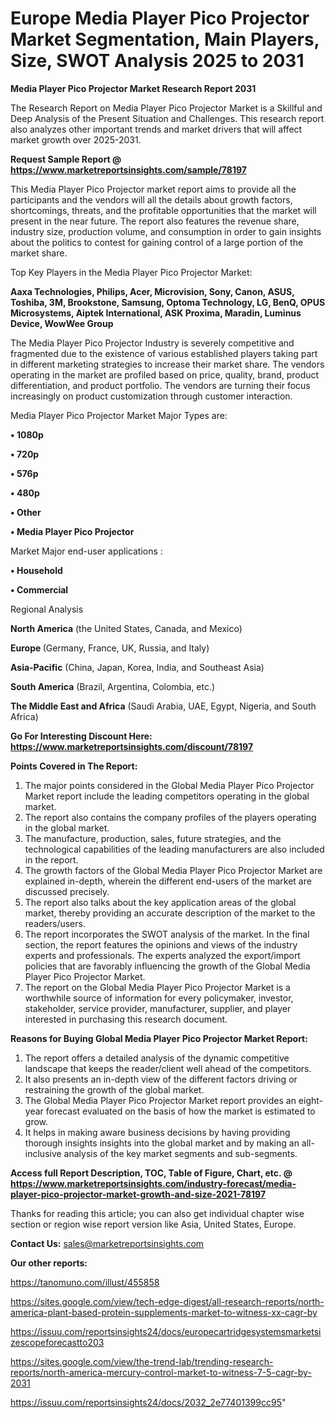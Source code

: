 # Europe Media Player Pico Projector Market Segmentation, Main Players, Size, SWOT Analysis 2025 to 2031

<strong>Media Player Pico Projector Market Research Report 2031</strong>

The Research Report on Media Player Pico Projector Market is a Skillful and Deep Analysis of the Present Situation and Challenges. This research report also analyzes other important trends and market drivers that will affect market growth over 2025-2031.

<strong>Request Sample Report @ <a href=https://www.marketreportsinsights.com/sample/78197>https://www.marketreportsinsights.com/sample/78197</a></strong>

This Media Player Pico Projector market report aims to provide all the participants and the vendors will all the details about growth factors, shortcomings, threats, and the profitable opportunities that the market will present in the near future. The report also features the revenue share, industry size, production volume, and consumption in order to gain insights about the politics to contest for gaining control of a large portion of the market share.

Top Key Players in the Media Player Pico Projector Market:

<strong>Aaxa Technologies, Philips, Acer, Microvision, Sony, Canon, ASUS, Toshiba, 3M, Brookstone, Samsung, Optoma Technology, LG, BenQ, OPUS Microsystems, Aiptek International, ASK Proxima, Maradin, Luminus Device, WowWee Group</strong>

The Media Player Pico Projector Industry is severely competitive and fragmented due to the existence of various established players taking part in different marketing strategies to increase their market share. The vendors operating in the market are profiled based on price, quality, brand, product differentiation, and product portfolio. The vendors are turning their focus increasingly on product customization through customer interaction.

Media Player Pico Projector Market Major Types are:

<strong>• 1080p

• 720p

• 576p

• 480p

• Other

• Media Player Pico Projector</strong>

Market Major end-user applications :

<strong>• Household

• Commercial</strong>

Regional Analysis

</u><strong><b>North America</b></strong> (the United States, Canada, and Mexico)

<strong><b>Europe </b></strong>(Germany, France, UK, Russia, and Italy)

<strong><b>Asia-Pacific</b></strong> (China, Japan, Korea, India, and Southeast Asia)

<strong><b>South America</b></strong> (Brazil, Argentina, Colombia, etc.)

<strong><b>The Middle East and Africa</b></strong> (Saudi Arabia, UAE, Egypt, Nigeria, and South Africa)

<strong>Go For Interesting Discount Here: <a href=https://www.marketreportsinsights.com/discount/78197>https://www.marketreportsinsights.com/discount/78197</a></strong>

<strong>Points Covered in The Report:</strong>
<ol>
  <li>The major points considered in the Global Media Player Pico Projector Market report include the leading competitors operating in the global market.</li>
  <li>The report also contains the company profiles of the players operating in the global market.</li>
  <li>The manufacture, production, sales, future strategies, and the technological capabilities of the leading manufacturers are also included in the report.</li>
  <li>The growth factors of the Global Media Player Pico Projector Market are explained in-depth, wherein the different end-users of the market are discussed precisely.</li>
  <li>The report also talks about the key application areas of the global market, thereby providing an accurate description of the market to the readers/users.</li>
  <li>The report incorporates the SWOT analysis of the market. In the final section, the report features the opinions and views of the industry experts and professionals. The experts analyzed the export/import policies that are favorably influencing the growth of the Global Media Player Pico Projector Market.</li>
  <li>The report on the Global Media Player Pico Projector Market is a worthwhile source of information for every policymaker, investor, stakeholder, service provider, manufacturer, supplier, and player interested in purchasing this research document.</li>
</ol>
<strong>Reasons for Buying Global Media Player Pico Projector Market Report:</strong>

<ol>
  <li>The report offers a detailed analysis of the dynamic competitive landscape that keeps the reader/client well ahead of the competitors.</li>
  <li>It also presents an in-depth view of the different factors driving or restraining the growth of the global market.</li>
  <li>The Global Media Player Pico Projector Market report provides an eight-year forecast evaluated on the basis of how the market is estimated to grow.</li>
  <li>It helps in making aware business decisions by having providing thorough insights insights into the global market and by making an all-inclusive analysis of the key market segments and sub-segments.</li>
</ol>
<strong>Access full Report Description, TOC, Table of Figure, Chart, etc. @ <a href=https://www.marketreportsinsights.com/industry-forecast/media-player-pico-projector-market-growth-and-size-2021-78197>https://www.marketreportsinsights.com/industry-forecast/media-player-pico-projector-market-growth-and-size-2021-78197</a></strong>


Thanks for reading this article; you can also get individual chapter wise section or region wise report version like Asia, United States, Europe.

<strong>Contact Us:</strong>
sales@marketreportsinsights.com

<strong>Our other reports:</strong>

<a href=https://tanomuno.com/illust/455858>https://tanomuno.com/illust/455858</a>

<a href=https://sites.google.com/view/tech-edge-digest/all-research-reports/north-america-plant-based-protein-supplements-market-to-witness-xx-cagr-by>https://sites.google.com/view/tech-edge-digest/all-research-reports/north-america-plant-based-protein-supplements-market-to-witness-xx-cagr-by</a>

<a href=https://issuu.com/reportsinsights24/docs/europecartridgesystemsmarketsizescopeforecastto203>https://issuu.com/reportsinsights24/docs/europecartridgesystemsmarketsizescopeforecastto203</a>

<a href=https://sites.google.com/view/the-trend-lab/trending-research-reports/north-america-mercury-control-market-to-witness-7-5-cagr-by-2031>https://sites.google.com/view/the-trend-lab/trending-research-reports/north-america-mercury-control-market-to-witness-7-5-cagr-by-2031</a>

<a href=https://issuu.com/reportsinsights24/docs/2032_2e77401399cc95>https://issuu.com/reportsinsights24/docs/2032_2e77401399cc95</a>"
